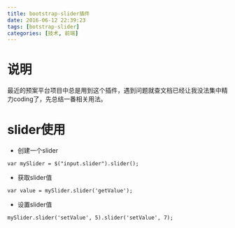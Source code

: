 ```yaml
---
title: bootstrap-slider插件
date: 2016-06-12 22:39:23
tags: [botstrap-slider]  
categories: [技术, 前端]  
---
```

# 说明  
最近的预案平台项目中总是用到这个插件，遇到问题就查文档已经让我没法集中精力coding了，先总结一番相关用法。  
# slider使用
* 创建一个slider  
```
var mySlider = $("input.slider").slider();
```
* 获取slider值  
```
var value = mySlider.slider('getValue');  
```
* 设置slider值   
```
mySlider.slider('setValue', 5).slider('setValue', 7);  
```
```
